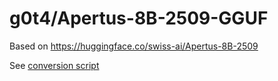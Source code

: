 
# g0t4/Apertus-8B-2509-GGUF

Based on https://huggingface.co/swiss-ai/Apertus-8B-2509

See [conversion script](./convert.fish)

